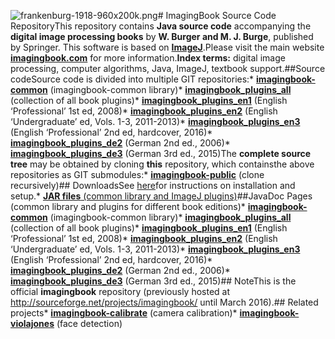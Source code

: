 ![frankenburg-1918-960x200k.png](https://github.com/repo/8Gjapq/images/443892583-frankenburg-1918-960x200k.png)# ImagingBook Source Code RepositoryThis repository contains **Java source code** accompanying the **digital image processing books** by **W. Burger and M. J. Burge**, published by Springer. This software is based on **[ImageJ](http://rsbweb.nih.gov/ij/index.html)**.Please visit the main website **[imagingbook.com](https://imagingbook.com/)** for more information.**Index terms:** digital image processing, computer algorithms, Java, ImageJ, textbook support.##Source codeSource code is divided into multiple GIT repositories:* **[imagingbook-common](https://github.com/imagingbook/imagingbook-common)** (imagingbook-common library)* **[imagingbook_plugins_all](https://github.com/imagingbook/imagingbook-plugins-all/src)** (collection of all book plugins)* **[imagingbook_plugins_en1](https://github.com/imagingbook/imagingbook-plugins-en1/src)** (English ‘Professional’ 1st ed, 2008)* **[imagingbook_plugins_en2](https://github.com/imagingbook/imagingbook-plugins-en2/src)** (English ‘Undergraduate’ ed, Vols. 1-3, 2011-2013)* **[imagingbook_plugins_en3](https://github.com/imagingbook/imagingbook-plugins-en3/src)** (English ‘Professional’ 2nd ed, hardcover, 2016)* **[imagingbook_plugins_de2](https://github.com/imagingbook/imagingbook-plugins-de2/src)** (German 2nd ed., 2006)* **[imagingbook_plugins_de3](https://github.com/imagingbook/imagingbook-plugins-de3/src)** (German 3rd ed., 2015)The **complete source tree** may be obtained by cloning **this** repository, which containsthe above repositories as GIT submodules:* **[imagingbook-public](https://github.com/imagingbook/imagingbook-public/src)** (clone recursively)## DownloadsSee [here](https://github.com/imagingbook/imagingbook-public/wiki/Installation%20and%20setup)for instructions on installation and setup.* [**JAR files** (common library and ImageJ plugins)](https://bitbucket.org/imagingbook/imagingbook-public/downloads)##JavaDoc Pages (common library and plugins for different book editions)* **[imagingbook-common](http://imagingbook.github.com/docs/javadoc/imagingbook-common)** (imagingbook-common library)* **[imagingbook_plugins_all](http://imagingbook.github.com/docs/javadoc/imagingbook_plugins_all)** (collection of all book plugins)* **[imagingbook_plugins_en1](http://imagingbook.github.com/docs/javadoc/imagingbook_plugins_en1)** (English ‘Professional’ 1st ed, 2008)* **[imagingbook_plugins_en2](http://imagingbook.github.com/docs/javadoc/imagingbook_plugins_en2)** (English ‘Undergraduate’ ed, Vols. 1-3, 2011-2013)* **[imagingbook_plugins_en3](http://imagingbook.github.com/docs/javadoc/imagingbook_plugins_en3)** (English ‘Professional’ 2nd ed, hardcover, 2016)* **[imagingbook_plugins_de2](http://imagingbook.github.com/docs/javadoc/imagingbook_plugins_de2)** (German 2nd ed., 2006)* **[imagingbook_plugins_de3](http://imagingbook.github.com/docs/javadoc/imagingbook_plugins_de3)** (German 3rd ed., 2015)## NoteThis is the official **imagingbook** repository (previously hosted at http://sourceforge.net/projects/imagingbook/ until March 2016).## Related projects* **[imagingbook-calibrate](https://github.com/imagingbook/imagingbook-calibrate)** (camera calibration)* **[imagingbook-violajones](https://github.com/imagingbook/imagingbook-violajones)** (face detection)
